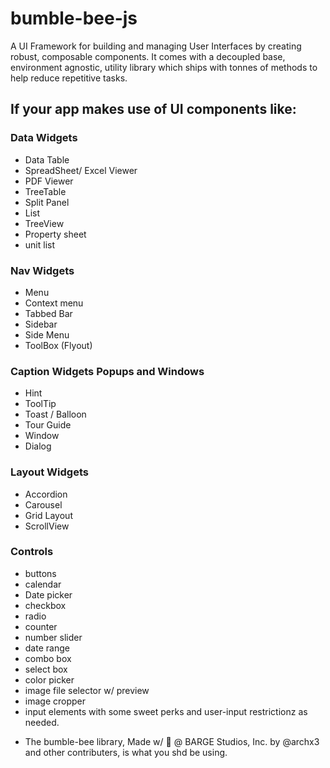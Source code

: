# bumble-bee-js
A UI Framework for building and managing User Interfaces by creating robust, composable components.
It comes with a decoupled base, environment agnostic, utility library which ships with tonnes of methods 
to help reduce repetitive tasks.

If your app makes use of UI components like:
------------------------------ 

### Data Widgets
 - Data Table
 - SpreadSheet/ Excel Viewer
 - PDF Viewer
 - TreeTable
 - Split Panel
 - List
 - TreeView
 - Property sheet
 - unit list
 
### Nav Widgets
 - Menu
 - Context menu
 - Tabbed Bar
 - Sidebar
 - Side Menu
 - ToolBox (Flyout)
 
### Caption Widgets Popups and Windows
 - Hint
 - ToolTip
 - Toast / Balloon
 - Tour Guide
 - Window
 - Dialog
 
### Layout Widgets
 -  Accordion
 -  Carousel
 -  Grid Layout
 -  ScrollView
  
### Controls
 -  buttons
 -  calendar
 -  Date picker
 -  checkbox
 -  radio
 -  counter
 -  number slider
 -  date range
 -  combo box
 -  select box
 -  color picker
 -  image file selector w/ preview
 -  image cropper
 -  input elements with some sweet perks and user-input restrictionz as needed.
 
 * The bumble-bee library, Made w/ :yellow_heart: @ BARGE Studios, Inc. by @archx3 and other contributers, is what you shd be using.
 
 